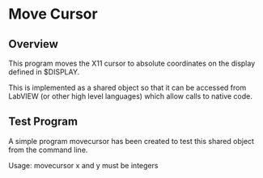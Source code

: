 # Move Cursor

## Overview

This program moves the X11 cursor to absolute coordinates on the display defined
in $DISPLAY.

This is implemented as a shared object so that it can be accessed from LabVIEW
(or other high level languages) which allow calls to native code.

## Test Program

A simple program movecursor has been created to test this shared object from the
command line.

Usage: movecursor
x and y must be integers
